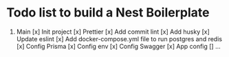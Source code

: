 # Todo list to build a Nest Boilerplate

1. Main
   [x] Init project
   [x] Prettier
   [x] Add commit lint
   [x] Add husky
   [x] Update eslint
   [x] Add docker-compose.yml file to run postgres and redis
   [x] Config Prisma
   [x] Config env
   [x] Config Swagger
   [x] App config
   [] ...
